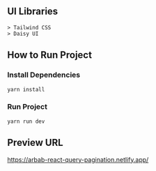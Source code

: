 ## UI Libraries

```
> Tailwind CSS
> Daisy UI
```

## How to Run Project

### Install Dependencies

```
yarn install
```

### Run Project

```
yarn run dev
```

## Preview URL
https://arbab-react-query-pagination.netlify.app/

